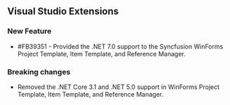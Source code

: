 ## Visual Studio Extensions

### New Feature

* #FB39351 - Provided the .NET 7.0 support to the Syncfusion WinForms Project Template, Item Template, and Reference Manager.

### Breaking changes

* Removed the .NET Core 3.1 and .NET 5.0 support in WinForms Project Template, Item Template, and Reference Manager.